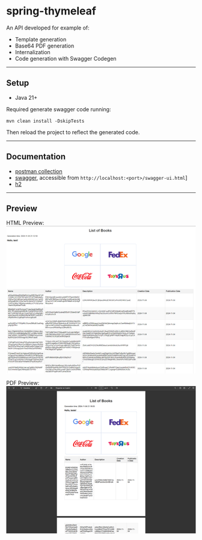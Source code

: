 # spring-thymeleaf

An API developed for example of:

- Template generation
- Base64 PDF generation
- Internalization
- Code generation with Swagger Codegen

---

## Setup

- Java 21+

Required generate swagger code running:

```shell
mvn clean install -DskipTests
```

Then reload the project to reflect the generated code.

---

## Documentation

- [postman collection](docs/spring-thymeleaf.postman_collection.json)
- [swagger](tmp/providers/book-v1.yaml), accessible from `http://localhost:<port>/swagger-ui.html`]
- [h2](http://localhost:3000/h2-console?url=jdbc:h2:mem:testdb)

---

## Preview

HTML Preview:
![html](docs/html-preview.png)

PDF Preview:
![pdf](docs/pdf-preview.png)
